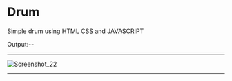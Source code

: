 # Drum
Simple drum using HTML CSS and JAVASCRIPT

Output:--
_________________________________________________________________________________________________________________________________________________________________________

![Screenshot_22](https://user-images.githubusercontent.com/87069619/166462252-8b1e3583-d772-444a-92db-0ee9931aa018.png)


_________________________________________________________________________________________________________________________________________________________________________










